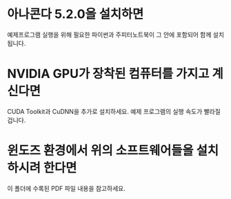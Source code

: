 # 아나콘다 5.2.0을 설치하면
예제프로그램 실행을 위해 필요한 파이썬과 주피터노트북이 그 안에 포함되어 함께 설치됩니다.
# NVIDIA GPU가 장착된 컴퓨터를 가지고 계신다면
CUDA Toolkit과 CuDNN을 추가로 설치하세요. 예제 프로그램의 실행 속도가 빨라질 겁니다.
# 윈도즈 환경에서 위의 소프트웨어들을 설치하시려 한다면
이 폴더에 수록된 PDF 파일 내용을 참고하세요.
